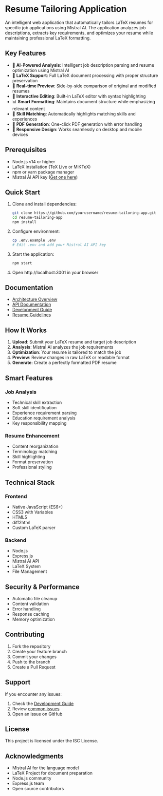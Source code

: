  # Resume Tailoring Application

An intelligent web application that automatically tailors LaTeX resumes for specific job applications using Mistral AI. The application analyzes job descriptions, extracts key requirements, and optimizes your resume while maintaining professional LaTeX formatting.

## Key Features

- 🤖 **AI-Powered Analysis**: Intelligent job description parsing and resume optimization using Mistral AI
- 📝 **LaTeX Support**: Full LaTeX document processing with proper structure preservation
- 👀 **Real-time Preview**: Side-by-side comparison of original and modified resumes
- 🔄 **Interactive Editing**: Built-in LaTeX editor with syntax highlighting
- 📊 **Smart Formatting**: Maintains document structure while emphasizing relevant content
- 🎯 **Skill Matching**: Automatically highlights matching skills and experiences
- 📄 **PDF Generation**: One-click PDF generation with error handling
- 📱 **Responsive Design**: Works seamlessly on desktop and mobile devices

## Prerequisites

- Node.js v14 or higher
- LaTeX installation (TeX Live or MiKTeX)
- npm or yarn package manager
- Mistral AI API key ([Get one here](https://console.mistral.ai))

## Quick Start

1. Clone and install dependencies:
   ```bash
   git clone https://github.com/yourusername/resume-tailoring-app.git
   cd resume-tailoring-app
   npm install
   ```

2. Configure environment:
   ```bash
   cp .env.example .env
   # Edit .env and add your Mistral AI API key
   ```

3. Start the application:
   ```bash
   npm start
   ```

4. Open http://localhost:3001 in your browser

## Documentation

- [Architecture Overview](docs/architecture.md)
- [API Documentation](docs/api.md)
- [Development Guide](docs/development.md)
- [Resume Guidelines](RESUME_GUIDELINES.md)

## How It Works

1. **Upload**: Submit your LaTeX resume and target job description
2. **Analysis**: Mistral AI analyzes the job requirements
3. **Optimization**: Your resume is tailored to match the job
4. **Preview**: Review changes in raw LaTeX or readable format
5. **Generate**: Create a perfectly formatted PDF resume

## Smart Features

### Job Analysis
- Technical skill extraction
- Soft skill identification
- Experience requirement parsing
- Education requirement analysis
- Key responsibility mapping

### Resume Enhancement
- Content reorganization
- Terminology matching
- Skill highlighting
- Format preservation
- Professional styling

## Technical Stack

### Frontend
- Native JavaScript (ES6+)
- CSS3 with Variables
- HTML5
- diff2html
- Custom LaTeX parser

### Backend
- Node.js
- Express.js
- Mistral AI API
- LaTeX System
- File Management

## Security & Performance

- Automatic file cleanup
- Content validation
- Error handling
- Response caching
- Memory optimization

## Contributing

1. Fork the repository
2. Create your feature branch
3. Commit your changes
4. Push to the branch
5. Create a Pull Request

## Support

If you encounter any issues:
1. Check the [Development Guide](docs/development.md)
2. Review [common issues](docs/development.md#common-issues)
3. Open an issue on GitHub

## License

This project is licensed under the ISC License.

## Acknowledgments

- Mistral AI for the language model
- LaTeX Project for document preparation
- Node.js community
- Express.js team
- Open source contributors
